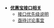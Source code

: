 <!-- docs/_sidebar.md -->

* [**优惠宝接口相关**](README.md)
    * [接口优先级说明](content/youhuibao/interface.md)
    * [亟待讨论事宜](content/youhuibao/notice.md)
